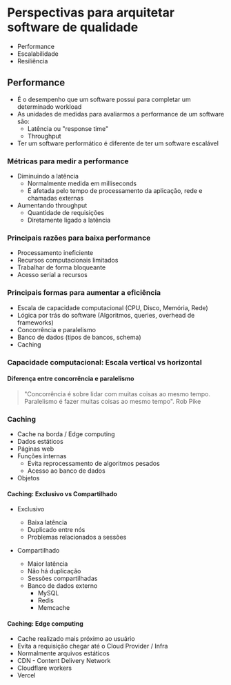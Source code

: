 # Perspectivas para arquitetar software de qualidade

- Performance
- Escalabilidade
- Resiliência

## Performance

- É o desempenho que um software possui para completar um determinado workload
- As unidades de medidas para avaliarmos a performance de um software são:
  - Latência ou "response time"
  - Throughput
- Ter um software performático é diferente de ter um software escalável

### Métricas para medir a performance

- Diminuindo a latência
  - Normalmente medida em milliseconds
  - É afetada pelo tempo de processamento da aplicação, rede e chamadas externas
- Aumentando throughput
  - Quantidade de requisições
  - Diretamente ligado a latência

### Principais razões para baixa performance

- Processamento ineficiente
- Recursos computacionais limitados
- Trabalhar de forma bloqueante
- Acesso serial a recursos

### Principais formas para aumentar a eficiência

- Escala de capacidade computacional (CPU, Disco, Memória, Rede)
- Lógica por trás do software (Algoritmos, queries, overhead de frameworks)
- Concorrência e paralelismo
- Banco de dados (tipos de bancos, schema)
- Caching

### Capacidade computacional: Escala vertical vs horizontal

#### Diferença entre concorrência e paralelismo

> "Concorrência é sobre lidar com muitas coisas ao mesmo tempo. Paralelismo é fazer muitas coisas ao mesmo tempo". Rob Pike

### Caching

- Cache na borda / Edge computing
- Dados estáticos
- Páginas web
- Funções internas
  - Evita reprocessamento de algoritmos pesados
  - Acesso ao banco de dados
- Objetos

#### Caching: Exclusivo vs Compartilhado

- Exclusivo
  - Baixa latência
  - Duplicado entre nós
  - Problemas relacionados a sessões

- Compartilhado
  - Maior latência
  - Não há duplicação
  - Sessões compartilhadas
  - Banco de dados externo
    - MySQL
    - Redis
    - Memcache

#### Caching: Edge computing

- Cache realizado mais próximo ao usuário
- Evita a requisição chegar até o Cloud Provider / Infra
- Normalmente arquivos estáticos
- CDN - Content Delivery Network
- Cloudflare workers
- Vercel